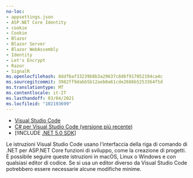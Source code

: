 ```yaml
---
no-loc:
- appsettings.json
- ASP.NET Core Identity
- cookie
- Cookie
- Blazor
- Blazor Server
- Blazor WebAssembly
- Identity
- Let's Encrypt
- Razor
- SignalR
ms.openlocfilehash: 8ddf6af33239b8b3a29637c8d6f917052194ca4c
ms.sourcegitcommit: 3982ff9dabb5b12aeb0a61cde2686b5253364f5d
ms.translationtype: MT
ms.contentlocale: it-IT
ms.lasthandoff: 03/04/2021
ms.locfileid: "102193699"
---
```

* [Visual Studio Code](https://code.visualstudio.com/download)
* [C# per Visual Studio Code (versione più recente)](https://marketplace.visualstudio.com/items?itemName=ms-dotnettools.csharp)
* [!INCLUDE [.NET 5.0 SDK](~/includes/5.0-SDK.md)]

Le istruzioni Visual Studio Code usano l'interfaccia della riga di comando di .NET per ASP.NET Core funzioni di sviluppo, come la creazione di progetti. È possibile seguire queste istruzioni in macOS, Linux o Windows e con qualsiasi editor di codice. Se si usa un editor diverso da Visual Studio Code potrebbero essere necessarie alcune modifiche minime.

